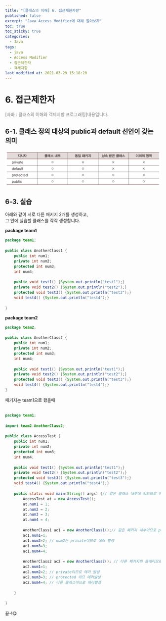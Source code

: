 ```yaml
---
title: "[클래스의 이해] 6. 접근제한자란"
published: false
excerpt: "Java Access Modifier에 대해 알아보자"
toc: true
toc_sticky: true
categories:
  - Java
tags:
  - java
  - Access Modifier
  - 접근제한자
  - 객체지향
last_modified_at: 2021-03-29 15:18:20
---
```


# 6. 접근제한자
<span style="color:grey">[자바 : 클래스의 이해와 객체지향 프로그래밍]내용입니다.</span>
  
## 6-1. 클래스 정의 대상의 public과 default 선언이 갖는 의미
![이미지](/assets/images/Java_클래스의_이해/6강/access3.png)

## 6-3. 실습
아래와 같이 서로 다른 패키지 2개를 생성하고,  
그 안에 실습할 클래스를 각각 생성합니다.  

**package team1**

```java
package team1;

public class AnotherClass1 {
	public int num1;
	private int num2;
	protected int num3;
	int num4;
	
	public void test1() {System.out.println("test1");}
	private void test2() {System.out.println("test2");}
	protected void test3() {System.out.println("test3");}
	void test4() {System.out.println("test4");}
	
}
```

**package team2**

```java
package team2;

public class AnotherClass2 {
	public int num1;
	private int num2;
	protected int num3;
	int num4;
	
	public void test1() {System.out.println("test1");}
	private void test2() {System.out.println("test2");}
	protected void test3() {System.out.println("test3");}
	void test4() {System.out.println("test4");}
}

```
패키지는 team1으로 했을때

```java

package team1;

import team2.AnotherClass2;

public class AccessTest {
	public int num1;
	private int num2;
	protected int num3;
	int num4;
	
	public void test1() {System.out.println("test1");}
	private void test2() {System.out.println("test2");}
	protected void test3() {System.out.println("test3");}
	void test4() {System.out.println("test4");}
	
	public static void main(String[] args) {// 같은 클래스 내부에 있으므로 에러날 게 없음.
		AccessTest at = new AccessTest();
		at.num1 = 1;
		at.num2 = 2;
		at.num3 = 3;
		at.num4 = 4;
		
		AnotherClass1 ac1 = new AnotherClass1();// 같은 패키지 내부이므로 private만 에러
		ac1.num1=1;
		ac1.num2=2; // num2는 private이므로 에러 발생 
		ac1.num3=3;
		ac1.num4=4;
		
		AnotherClass2 ac2 = new AnotherClass2(); // 다른 패키지의 클래이므로 import 해야
		ac2.num1=1;
		ac2.num2=2; // private이므로 에러 발생 
		ac2.num3=3; // protected 이므 에러발생 
		ac2.num4=4; // 다른 클래스이므로 에러발생  

	}

}
```
  
  
끝-!😋